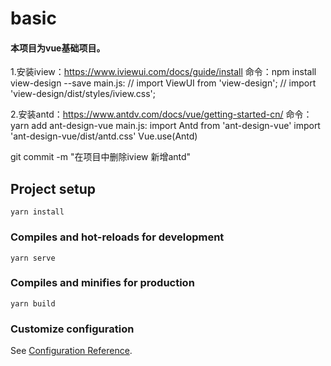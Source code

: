 # basic
#### 本项目为vue基础项目。

1.安装iview：https://www.iviewui.com/docs/guide/install
命令：npm install view-design --save
main.js:
// import ViewUI from 'view-design';
// import 'view-design/dist/styles/iview.css';

2.安装antd：https://www.antdv.com/docs/vue/getting-started-cn/
命令： yarn add ant-design-vue
main.js:
import Antd from 'ant-design-vue'
import 'ant-design-vue/dist/antd.css'
Vue.use(Antd)

git commit -m "在项目中删除iview 新增antd"
## Project setup
```
yarn install
```

### Compiles and hot-reloads for development
```
yarn serve
```

### Compiles and minifies for production
```
yarn build
```

### Customize configuration
See [Configuration Reference](https://cli.vuejs.org/config/).
